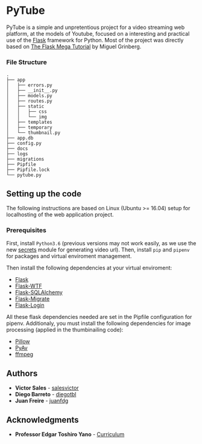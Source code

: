 # PyTube
PyTube is a simple and unpretentious project for a video streaming web platform, at the models of Youtube, focused on a interesting and practical use of the [Flask](http://flask.pocoo.org/) framework for Python. 
Most of the project was directly based on [The Flask Mega Tutorial](https://blog.miguelgrinberg.com/post/the-flask-mega-tutorial-part-i-hello-world) by Miguel Grinberg.

### File Structure
```
.
├── app
│   ├── errors.py
│   ├── __init__.py
│   ├── models.py
│   ├── routes.py
│   ├── static
│   │   ├── css
│   │   └── img
│   ├── templates
│   ├── temporary
│   └── thumbnail.py
├── app.db
├── config.py
├── docs
├── logs
├── migrations
├── Pipfile
├── Pipfile.lock
└── pytube.py
```
## Setting up the code
The following instructions are based on Linux (Ubuntu >= 16.04) setup for localhosting of the web application project.

### Prerequisites
First, install ```Python3.6``` (previous versions may not work easily, as we use the new [secrets](https://docs.python.org/3/library/secrets.html) module for generating video url). Then, install ```pip``` and ```pipenv``` for packages and virtual enviroment management. 

Then install the following dependencies at your virtual enviroment:
* [Flask](http://flask.pocoo.org/)
* [Flask-WTF](https://pythonhosted.org/Flask-WTF/)
* [Flask-SQLAlchemy](http://flask-sqlalchemy.pocoo.org/2.3/)
* [Flask-Migrate](https://github.com/miguelgrinberg/flask-migrate)
* [Flask-Login](https://flask-login.readthedocs.io/)

All these flask dependencies needed are set in the Pipfile configuration for pipenv. Additionaly, you must install the following dependencies for image processing (applied in the thumbinailing code):
* [Pillow](https://pillow.readthedocs.io/en/5.1.x/installation.html)
* [PyAv](https://mikeboers.github.io/PyAV/installation.html)
* [ffmpeg](https://www.ffmpeg.org/)


## Authors

* **Victor Sales** - [salesvictor](https://github.com/salesvictor)
* **Diego Barreto** - [diegotbl](https://github.com/diegotbl)
* **Juan Freire** - [juanfdg](https://github.com/juanfdg)

## Acknowledgments

* **Professor Edgar Toshiro Yano** - [Curriculum](http://buscatextual.cnpq.br/buscatextual/visualizacv.do?id=K4798593T1&idiomaExibicao=2)

